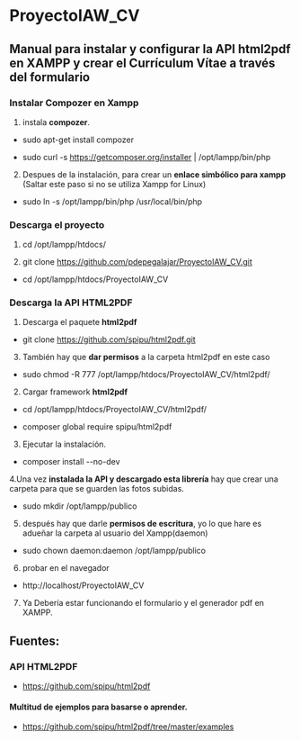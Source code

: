 # ProyectoIAW_CV
## Manual para instalar y configurar la API html2pdf en XAMPP y crear el Currículum Vítae a través del formulario

### Instalar Compozer en Xampp

1. instala **compozer**.

  - sudo apt-get install compozer 

  - sudo curl -s https://getcomposer.org/installer | /opt/lampp/bin/php

2. Despues  de la instalación, para crear un **enlace simbólico para xampp** (Saltar este paso si no se utiliza Xampp for Linux)

  - sudo ln -s /opt/lampp/bin/php /usr/local/bin/php

### Descarga el proyecto

1. cd /opt/lampp/htdocs/

2. git clone https://github.com/pdepegalajar/ProyectoIAW_CV.git

  - cd /opt/lampp/htdocs/ProyectoIAW_CV


### Descarga la API HTML2PDF

1. Descarga el paquete **html2pdf**

  - git clone https://github.com/spipu/html2pdf.git

3. También hay que **dar permisos** a la carpeta html2pdf en este caso

  - sudo chmod -R 777 /opt/lampp/htdocs/ProyectoIAW_CV/html2pdf/

2. Cargar framework **html2pdf**

  - cd /opt/lampp/htdocs/ProyectoIAW_CV/html2pdf/

  - composer global require spipu/html2pdf

3. Ejecutar la instalación.

  - composer install --no-dev

4.Una vez **instalada la API y descargado esta librería** hay que crear una carpeta para que se guarden las fotos subidas.

  - sudo mkdir /opt/lampp/publico

5. después hay que darle **permisos de escritura**, yo lo que hare es adueñar la carpeta al usuario del Xampp(daemon)

  - sudo chown daemon:daemon /opt/lampp/publico

6. probar en el navegador

  - http://localhost/ProyectoIAW_CV

7. Ya Debería estar funcionando el formulario y el generador pdf en XAMPP.

## Fuentes:

### API HTML2PDF

- https://github.com/spipu/html2pdf

#### Multitud de ejemplos para basarse o aprender.

- https://github.com/spipu/html2pdf/tree/master/examples
